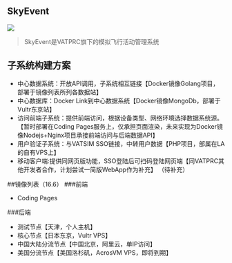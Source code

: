 ## SkyEvent
![](http://7xksvs.com1.z0.glb.clouddn.com/images/skyevent2-preview.png)

> SkyEvent是VATPRC旗下的模拟飞行活动管理系统

## 子系统构建方案

*  中心数据系统：开放API调用，子系统相互链接【Docker镜像Golang项目，部署于镜像列表所列各数据站】
*  中心数据库：Docker Link到中心数据系统【Docker镜像MongoDb，部署于Vultr东京站】
*  访问前端子系统：提供前端访问，根据设备类型、网络环境选择数据系统源。【暂时部署在Coding Pages服务上，仅承担页面渲染，未来实现为Docker镜像Nodejs+Nginx项目承接前端访问与后端数据API】
*  用户验证子系统：与VATSIM SSO链接，中转用户数据【PHP项目，部属在LA的自有VPS上】
*  移动客户端:提供同网页版功能，SSO登陆后可扫码登陆网页端【同VATPRC其他开发者合作，计划尝试一简版WebApp作为补充】
 （待补充）

##镜像列表（16.6）
###前端
  - Coding Pages

 ###后端
  - 测试节点【天津，个人主机】
  - 核心节点【日本东京，Vultr VPS】
  - 中国大陆分流节点【中国北京，阿里云，单IP访问】
  - 美国分流节点【美国洛杉矶，AcrosVM VPS，即将到期】